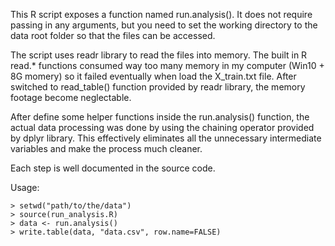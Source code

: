 This R script exposes a function named run.analysis().  It does not require passing in any arguments, but you need to set the working directory to the data root folder so that the files can be accessed.

The script uses readr library to read the files into memory. The built in R read.* functions consumed way too many memory in my computer (Win10 + 8G momery) so it failed eventually when load the X_train.txt file.  After switched to read_table() function provided by readr library, the memory footage become neglectable.

After define some helper functions inside the run.analysis() function, the actual data processing was done by using the chaining operator provided by dplyr library. This effectively eliminates all the unnecessary intermediate variables and make the process much cleaner.

Each step is well documented in the source code.

Usage:
```
> setwd("path/to/the/data")
> source(run_analysis.R)
> data <- run.analysis()
> write.table(data, "data.csv", row.name=FALSE)
```
